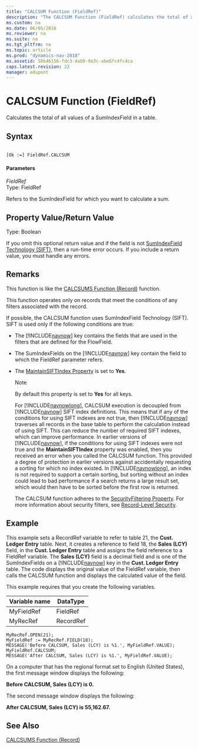 ```yaml
---
title: "CALCSUM Function (FieldRef)"
description: "The CALCSUM Function (FieldRef) calculates the total of all values of a SumIndexField in a table."
ms.custom: na
ms.date: 06/05/2016
ms.reviewer: na
ms.suite: na
ms.tgt_pltfrm: na
ms.topic: article
ms.prod: "dynamics-nav-2018"
ms.assetid: 58b46156-fdc3-4ab9-9a3c-abe6fc4fc4ca
caps.latest.revision: 22
manager: edupont
---
```

# CALCSUM Function (FieldRef)
Calculates the total of all values of a SumIndexField in a table.  
  
## Syntax  
  
```  
  
[Ok :=] FieldRef.CALCSUM  
```  
  
#### Parameters  
 *FieldRef*  
 Type: FieldRef  
  
 Refers to the SumIndexField for which you want to calculate a sum.  
  
## Property Value/Return Value  
 Type: Boolean  
  
 If you omit this optional return value and if the field is not [SumIndexField Technology \(SIFT\)](SumIndexField-Technology--SIFT-.md), then a run-time error occurs. If you include a return value, you must handle any errors.  
  
## Remarks  
 This function is like the [CALCSUMS Function \(Record\)](CALCSUMS-Function--Record-.md) function.  
  
 This function operates only on records that meet the conditions of any filters associated with the record.  
  
 If possible, the CALCSUM function uses SumIndexField Technology \(SIFT\). SIFT is used only if the following conditions are true:  
  
- The [!INCLUDE[navnow](includes/navnow_md.md)] key contains the fields that are used in the filters that are defined for the FlowField.  
  
- The SumIndexFields on the [!INCLUDE[navnow](includes/navnow_md.md)] key contain the field to which the FieldRef parameter refers.  
  
- The [MaintainSIFTIndex Property](MaintainSIFTIndex-Property.md) is set to **Yes**.  
  
  > [!NOTE]  
  >  By default this property is set to **Yes** for all keys.  
  
  For [!INCLUDE[navnowlong](includes/navnowlong_md.md)], CALCSUM execution is decoupled from [!INCLUDE[navnow](includes/navnow_md.md)] SIFT index definitions. This means that if any of the conditions for using SIFT indexes are not true, then [!INCLUDE[navnow](includes/navnow_md.md)] traverses all records in the base table to perform the calculation instead of using SIFT. This can reduce the number of required SIFT indexes, which can improve performance. In earlier versions of [!INCLUDE[navnow](includes/navnow_md.md)], if the conditions for using SIFT indexes were not true and the **MaintainSIFTIndex** property was enabled, then you received an error when you called the CALCSUM function. This provided a degree of protection in earlier versions against accidentally requesting a sorting for which no index existed. In [!INCLUDE[navnowlong](includes/navnowlong_md.md)], an index is not required to support a certain sorting, but sorting without an index could lead to bad performance if a search returns a large result set, which would then have to be sorted before the first row is returned.  
  
  The CALCSUM function adheres to the [SecurityFiltering Property](SecurityFiltering-Property.md). For more information about security filters, see [Record-Level Security](Record-Level-Security.md).  
  
## Example  
 This example sets a RecordRef variable to refer to table 21, the **Cust. Ledger Entry** table. Next, it creates a reference to field 18, the **Sales \(LCY\)** field, in the **Cust. Ledger Entry** table and assigns the field reference to a FieldRef variable. The **Sales \(LCY\)** field is a decimal field and is one of the SumIndexFields on a [!INCLUDE[navnow](includes/navnow_md.md)] key in the **Cust. Ledger Entry** table. The code displays the original value of the FieldRef variable, then calls the CALCSUM function and displays the calculated value of the field.  
  
 This example requires that you create the following variables.  
  
|Variable name|DataType|  
|-------------------|--------------|  
|MyFieldRef|FieldRef|  
|MyRecRef|RecordRef|  
  
```  
MyRecRef.OPEN(21);  
MyFieldRef := MyRecRef.FIELD(18);  
MESSAGE('Before CALCSUM, Sales (LCY) is %1.', MyFieldRef.VALUE);  
MyFieldRef.CALCSUM;  
MESSAGE('After CALCSUM, Sales (LCY) is %1.', MyFieldRef.VALUE);  
```  
  
 On a computer that has the regional format set to English \(United States\), the first message window displays the following:  
  
 **Before CALCSUM, Sales \(LCY\) is 0.**  
  
 The second message window displays the following:  
  
 **After CALCSUM, Sales \(LCY\) is 55,162.67.**  
  
## See Also  
 [CALCSUMS Function \(Record\)](CALCSUMS-Function--Record-.md)